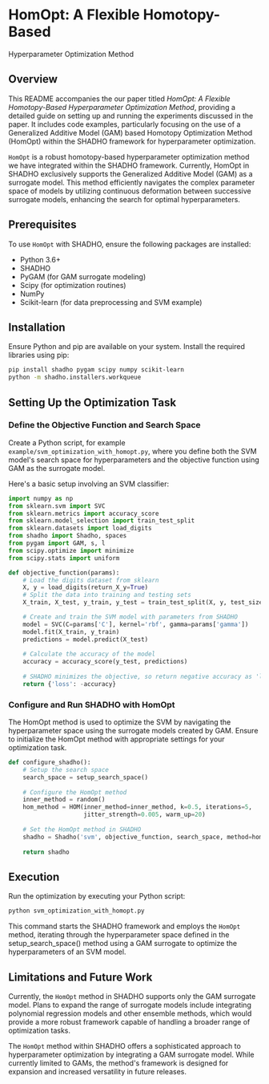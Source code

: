 # HomOpt: A Flexible Homotopy-Based
Hyperparameter Optimization Method

## Overview
This README accompanies the our paper titled _HomOpt: A Flexible Homotopy-Based
Hyperparameter Optimization Method_, providing a detailed guide on setting up and running the experiments discussed in the paper. It includes code examples, particularly focusing on the use of a Generalized Additive Model (GAM) based Homotopy Optimization Method (HomOpt) within the SHADHO framework for hyperparameter optimization.

`HomOpt` is a robust homotopy-based hyperparameter optimization method we have integrated within the SHADHO framework. Currently, HomOpt in SHADHO exclusively supports the Generalized Additive Model (GAM) as a surrogate model. This method efficiently navigates the complex parameter space of models by utilizing continuous deformation between successive surrogate models, enhancing the search for optimal hyperparameters.

## Prerequisites
To use `HomOpt` with SHADHO, ensure the following packages are installed:
- Python 3.6+
- SHADHO
- PyGAM (for GAM surrogate modeling)
- Scipy (for optimization routines)
- NumPy
- Scikit-learn (for data preprocessing and SVM example)

## Installation
Ensure Python and pip are available on your system. Install the required libraries using pip:
```bash
pip install shadho pygam scipy numpy scikit-learn
python -m shadho.installers.workqueue
```

## Setting Up the Optimization Task

### Define the Objective Function and Search Space

Create a Python script, for example `example/svm_optimization_with_homopt.py`, where you define both the SVM model's search space for hyperparameters and the objective function using GAM as the surrogate model.

Here's a basic setup involving an SVM classifier:

```python
import numpy as np
from sklearn.svm import SVC
from sklearn.metrics import accuracy_score
from sklearn.model_selection import train_test_split
from sklearn.datasets import load_digits
from shadho import Shadho, spaces
from pygam import GAM, s, l
from scipy.optimize import minimize
from scipy.stats import uniform

def objective_function(params):
    # Load the digits dataset from sklearn
    X, y = load_digits(return_X_y=True)
    # Split the data into training and testing sets
    X_train, X_test, y_train, y_test = train_test_split(X, y, test_size=0.25, random_state=42)

    # Create and train the SVM model with parameters from SHADHO
    model = SVC(C=params['C'], kernel='rbf', gamma=params['gamma'])
    model.fit(X_train, y_train)
    predictions = model.predict(X_test)
    
    # Calculate the accuracy of the model
    accuracy = accuracy_score(y_test, predictions)
    
    # SHADHO minimizes the objective, so return negative accuracy as 'loss'
    return {'loss': -accuracy}

```

### Configure and Run SHADHO with HomOpt

The HomOpt method is used to optimize the SVM by navigating the hyperparameter space using the surrogate models created by GAM. Ensure to initialize the HomOpt method with appropriate settings for your optimization task.

```python
def configure_shadho():
    # Setup the search space
    search_space = setup_search_space()
    
    # Configure the HomOpt method
    inner_method = random()
    hom_method = HOM(inner_method=inner_method, k=0.5, iterations=5,
                     jitter_strength=0.005, warm_up=20)
    
    # Set the HomOpt method in SHADHO
    shadho = Shadho('svm', objective_function, search_space, method=hom_method, timeout=-1, max_tasks=100, await_pending=False)
    
    return shadho
```
## Execution
Run the optimization by executing your Python script:

```python
python svm_optimization_with_homopt.py
```
This command starts the SHADHO framework and employs the `HomOpt` method, iterating through the hyperparameter space defined in the setup_search_space() method using a GAM surrogate to optimize the hyperparameters of an SVM model.

## Limitations and Future Work
Currently, the `HomOpt` method in SHADHO supports only the GAM surrogate model. Plans to expand the range of surrogate models include integrating polynomial regression models and other ensemble methods, which would provide a more robust framework capable of handling a broader range of optimization tasks.

The `HomOpt` method within SHADHO offers a sophisticated approach to hyperparameter optimization by integrating a GAM surrogate model. While currently limited to GAMs, the method's framework is designed for expansion and increased versatility in future releases. 

